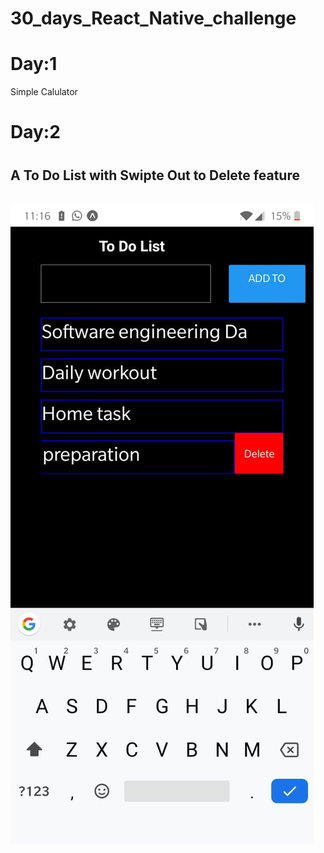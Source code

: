# 30_days_React_Native_challenge

<h1>Day:1</h1>
</h2>Simple Calulator</h2>

<h1>Day:2<h1>
  <h2>A To Do List with Swipte Out to Delete feature</h2>
<br>
<img src='/Day_2_To-Do_List/Design.jpeg' />
